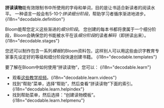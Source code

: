 **拼读读物**能有效限制书中所使用的字母和单词，目的是让书适合新读者的阅读水平。 一种语言一般会有5-10个*拼读细分阶段*，帮助学习者循序渐进地进步。 {i18n="decodable.definition"}

Bloom能帮您定义这些渐进的*细分阶段*。 您创建的每本书都将隶属于一个细分阶段，Bloom会确保您的书能被水平在该*细分阶段*的读者*解码*（即拼读出来）。 {i18n="decodable.stages"}

您还可以制作包含一系列*模板*的Bloom资料包，这样别人可以用这些由识字教育专家事先设定好的等级和细分阶段快速创建书籍。 {i18n="decodable.templates"}

要了解在Bloom中如何使用“拼读读物”，您可以： {i18n="decodable.learn"}

- 观看[这些教学视频](http://tiny.cc/8vbwux)。{i18n="decodable.learn.videos"}
- 找到“帮助”菜单，选择“帮助”，然后查看“拼读读物”下面的索引。{i18n="decodable.learn.helpindex"}
- 找到帮助菜单，然后选择：“创建读物模板”。{i18n="decodable.learn.helpmenu"}
